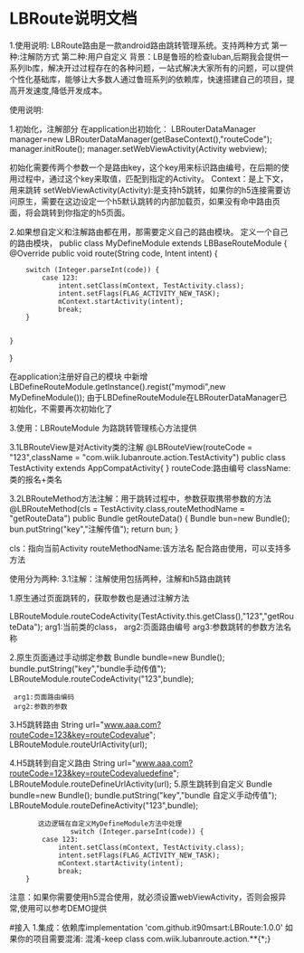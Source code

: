 # LBRoute说明文档
1.使用说明:
LBRoute路由是一款android路由跳转管理系统。支持两种方式
第一种:注解防方式
第二种:用户自定义
背景：LB是鲁班的检查luban,后期我会提供一系列lb库，解决开过过程存在的各种问题，一站式解决大家所有的问题，可以提供个性化基础库，能够让大多数人通过鲁班系列的依赖库，快速搭建自己的项目，提高开发速度,降低开发成本。
     
使用说明:

1.初始化，注解部分
在application出初始化：
     LBRouterDataManager manager=new LBRouterDataManager(getBaseContext(),"routeCode");
        manager.initRoute();
manager.setWebViewActivity(Activity webview);
        
初始化需要传两个参数一个是路由key，这个key用来标识路由编号，在后期的使用过程中，通过这个key来取值，匹配到指定的Activity。
Context：是上下文，用来跳转
setWebViewActivity(Activity):是支持h5跳转，如果你的h5连接需要访问原生，需要在这边设定一个h5默认跳转的内部加载页，如果没有命中路由页面，将会跳转到你指定的h5页面。
       
2.如果想自定义和注解路由都在用，那需要定义自己的路由模块。
定义一个自己的路由模块，
public class MyDefineModule extends LBBaseRouteModule {
    @Override
    public void route(String code, Intent intent) {

        switch (Integer.parseInt(code)) {
            case 123:
                intent.setClass(mContext, TestActivity.class);
                intent.setFlags(FLAG_ACTIVITY_NEW_TASK);
                mContext.startActivity(intent);
                break;
        }


    }
}

在application注册好自己的模块
中新增LBDefineRouteModule.getInstance().regist("mymodi",new MyDefineModule());
由于LBDefineRouteModule在LBRouterDataManager已初始化，不需要再次初始化了



3.使用：LBRouteModule 为路跳转管理核心方法提供

3.1LBRouteView是对Activity类的注解
@LBRouteView(routeCode = "123",className = "com.wiik.lubanroute.action.TestActivity")
public class TestActivity extends AppCompatActivity{
}
routeCode:路由编号
className:类的报名+类名

3.2LBRouteMethod方法注解：用于跳转过程中，参数获取携带参数的方法
    @LBRouteMethod(cls = TestActivity.class,routeMethodName = "getRouteData")
    public Bundle getRouteData() {
        Bundle bun=new Bundle();
        bun.putString("key","注解传值");
        return bun;
    }
    
cls：指向当前Activity
routeMethodName:该方法名
配合路由使用，可以支持多方法



使用分为两种:
3.1注解：注解使用包括两种，注解和h5路由跳转

1.原生通过页面跳转的，获取参数也是通过注解方法

LBRouteModule.routeCodeActivity(TestActivity.this.getClass(),"123","getRouteData");
arg1:当前类的class，
arg2:页面路由编号
arg3:参数跳转的参数方法名称


2.原生页面通过手动绑定参数
     Bundle bundle=new Bundle();
     bundle.putString("key","bundle手动传值");
     LBRouteModule.routeCodeActivity("123",bundle);
     
     arg1:页面路由编码
     arg2:参数的参数
     
3.H5跳转路由
       String url="www.aaa.com?routeCode=123&key=routeCodevalue";
       LBRouteModule.routeUrlActivity(url);

4.H5跳转到自定义路由
 String url="www.aaa.com?routeCode=123&key=routeCodevaluedefine";
                LBRouteModule.routeDefineUrlActivity(url);
5.原生跳转到自定义
           Bundle bundle=new Bundle();
           bundle.putString("key","bundle 自定义手动传值");
           LBRouteModule.routeDefineActivity("123",bundle);
           
           这边逻辑在自定义MyDefineModule方法中处理
                   switch (Integer.parseInt(code)) {
            case 123:
                intent.setClass(mContext, TestActivity.class);
                intent.setFlags(FLAG_ACTIVITY_NEW_TASK);
                mContext.startActivity(intent);
                break;
        }
     
     
注意：如果你需要使用h5混合使用，就必须设置webViewActivity，否则会报异常,使用可以参考DEMO提供

#接入
1.集成：依赖库implementation 'com.github.it90msart:LBRoute:1.0.0'
如果你的项目需要混淆:
混淆-keep class com.wiik.lubanroute.action.**{*;}























